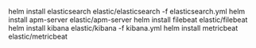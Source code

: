 helm install elasticsearch elastic/elasticsearch -f elasticsearch.yml
helm install apm-server elastic/apm-server
helm install filebeat elastic/filebeat
helm install kibana elastic/kibana -f kibana.yml
helm install metricbeat elastic/metricbeat